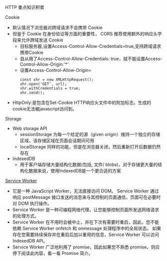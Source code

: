 HTTP 重点知识积累

Cookie
*  默认情况下浏览器对跨域请求不会携带 Cookie
*  但鉴于 Cookie 在身份验证等方面的重要性， CORS 推荐使用额外的响应头字段来允许跨域发送 Cookie
    * 目标服务器,设置Access-Control-Allow-Credentials=true,支持跨域请求携带Cookie
    * 自从用了Access-Control-Allow-Credentials: true，就不能设置Access-Control-Allow-Origin:'*'
    * 设置Access-Control-Allow-Origin=<domain>
        ```
        const xhr = new XMLHttpRequest();
        xhr.open('GET', url);
        xhr.withCredentials = true;
        xhr.send();
        ```
* HttpOnly:是包含在Set-Cookie HTTP响应头文件中的附加标志。生成的cookie无法被javascript访问到。


Storage
*  Web storage API
    * sessionStorage 为每一个给定的源（given origin）维持一个独立的存储区域，该存储区域在页面会话期间可用
    * localStorage 同样的功能，但是在浏览器关闭，然后重新打开后数据仍然存在
*  IndexedDB 
    * 用于客户端存储大量结构化数据(包括, 文件/ blobs)，对于存储更大量的结构化数据来说，使用IndexedDB是一个更合适的方案

[Service Worker](https://zhuanlan.zhihu.com/p/28399762)
* 它是一种 JavaScript Worker，无法直接访问 DOM。 Service Worker 通过响应 postMessage 接口发送的消息来与其控制的页面通信，页面可在必要时对 DOM 执行操作。
* Service Worker 是一种可编程网络代理，让您能够控制页面所发送网络请求的处理方式。
* Service Worker 在不用时会被中止，并在下次有需要时重启，因此，您不能依赖 Service Worker onfetch 和 onmessage 处理程序中的全局状态。 如果存在您需要持续保存并在重启后加以重用的信息，Service Worker 可以访问 IndexedDB API。
* Service Worker 广泛地利用了 promise，因此如果您不熟悉 promise，则应停下阅读此内容，看一看 Promise 简介。